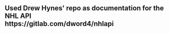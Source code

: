 <h2>Used Drew Hynes' repo as documentation for the NHL API<br>
https://gitlab.com/dword4/nhlapi
</h2>
